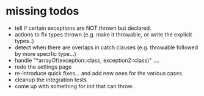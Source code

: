 # missing todos
- tell if certain exceptions are NOT thrown but declared.
- actions to fix types thrown (e.g. make it throwable, or write the explicit types..)
- detect when there are overlaps in catch clauses (e.g. throwable followed by more specific type...)
- handle "*arrayOf(exception::class, exception2::class)" ....
- redo the settings page
- re-introduce quick fixes... and add new ones for the various cases.
- cleanup the integration tests
- come up with something for init that can throw..